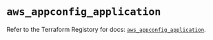 # `aws_appconfig_application`

Refer to the Terraform Registory for docs: [`aws_appconfig_application`](https://registry.terraform.io/providers/hashicorp/aws/5.25.0/docs/resources/appconfig_application).
